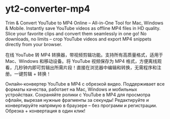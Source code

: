# yt2-converter-mp4
Trim & Convert YouTube to MP4 Online – All-in-One Tool for Mac, Windows & Mobile. Instantly save YouTube videos as offline MP4 files in HD quality. Slice your favorite clips and convert them seamlessly in one go! No downloads, no limits – crop YouTube videos and export MP4 snippets directly from your browser.

在线 YouTube 转 MP4 转换器，带视频剪辑功能。支持所有高质量格式，适用于 Mac、Windows 和移动设备。将 YouTube 视频保存为 MP4 格式，方便离线观看，几秒钟内即可剪辑出所需片段！直接在浏览器中编辑和转换，无需程序和注册。一键剪辑 + 转换！

Онлайн-конвертер YouTube в MP4 с обрезкой видео. Поддерживает все форматы качества, работает на Mac, Windows и мобильных устройствах. Сохраняйте ролики с YouTube в MP4 для просмотра офлайн, вырезая нужные фрагменты за секунды! Редактируйте и конвертируйте напрямую в браузере – без программ и регистрации. Обрезка + конвертация в один клик!
